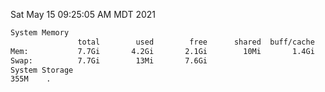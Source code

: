 Sat May 15 09:25:05 AM MDT 2021
```bash
System Memory
               total        used        free      shared  buff/cache   available
Mem:           7.7Gi       4.2Gi       2.1Gi        10Mi       1.4Gi       3.0Gi
Swap:          7.7Gi        13Mi       7.6Gi
System Storage
355M	.
```
```bash
